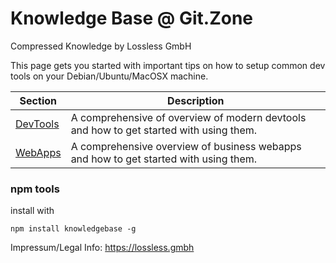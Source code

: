 # Knowledge Base @ Git.Zone
Compressed Knowledge by Lossless GmbH

This page gets you started with important tips on how to setup common dev tools on your Debian/Ubuntu/MacOSX machine.

| Section | Description |
| --- | --- |
| [DevTools](https://knowledgebase.git.zone/gitbook/docs/devtools/index.html) | A comprehensive of overview of modern devtools and how to get started with using them. |
| [WebApps](https://knowledgebase.git.zone/gitbook/docs/webapps/index.html) | A comprehensive overview of business webapps and how to get started with using them. |

### npm tools

install with

```shell
npm install knowledgebase -g
```

Impressum/Legal Info: https://lossless.gmbh
